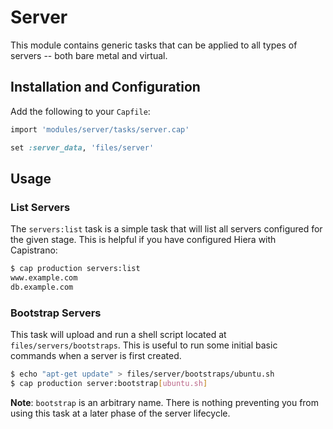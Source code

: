 # Server

This module contains generic tasks that can be applied to all types of servers -- both bare metal and virtual.

## Installation and Configuration

Add the following to your `Capfile`:

```ruby
import 'modules/server/tasks/server.cap'

set :server_data, 'files/server'
```

## Usage

### List Servers

The `servers:list` task is a simple task that will list all servers configured for the given stage. This is helpful if you have configured Hiera with Capistrano:

```bash
$ cap production servers:list
www.example.com
db.example.com
```

### Bootstrap Servers

This task will upload and run a shell script located at `files/servers/bootstraps`. This is useful to run some initial basic commands when a server is first created.

```bash
$ echo "apt-get update" > files/server/bootstraps/ubuntu.sh
$ cap production server:bootstrap[ubuntu.sh]
```

__Note__: `bootstrap` is an arbitrary name. There is nothing preventing you from using this task at a later phase of the server lifecycle.
